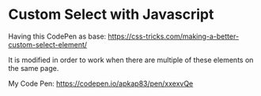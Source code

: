 # Custom Select with Javascript

Having this CodePen as base: https://css-tricks.com/making-a-better-custom-select-element/ 

It is modified in order to work when there are multiple of these elements on the same page.

My Code Pen: https://codepen.io/apkap83/pen/xxexvQe
